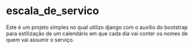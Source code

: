 # escala_de_servico
Este é um projeto simples no qual utilizo django com o auxilio do bootstrap para estilização de um calendário em que cada dia vai conter os nomes de quem vai assumir o serviço.